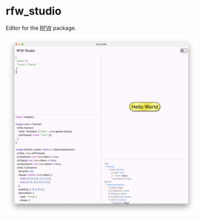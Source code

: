 # rfw_studio

Editor for the [RFW](https://pub.dev/packages/rfw) package.

![Preview](screenshots/editor.png)
